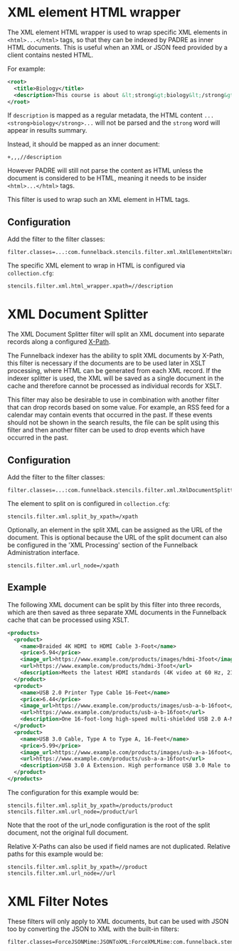 # XML element HTML wrapper

The XML element HTML wrapper is used to wrap specific XML elements in `<html>...</html>`
tags, so that they can be indexed by PADRE as inner HTML documents. This is useful
when an XML or JSON feed provided by a client contains nested HTML.

For example:

```xml
<root>
  <title>Biology</title>
  <description>This course is about &lt;strong&gt;biology&lt;/strong&gt; and other things</description>
</root>
```

If `description` is mapped as a regular metadata, the HTML content `...<strong>biology</strong>...`
will not be parsed and the `strong` word will appear in results summary.

Instead, it should be mapped as an inner document:

```
+,,,//description
```

However PADRE will still not parse the content as HTML unless the document is
considered to be HTML, meaning it needs to be insider `<html>...</html>` tags.

This filter is used to wrap such an XML element in HTML tags.

## Configuration

Add the filter to the filter classes:

```
filter.classes=...:com.funnelback.stencils.filter.xml.XmlElementHtmlWrapperFilter
```

The specific XML element to wrap in HTML is configured via `collection.cfg`:

```
stencils.filter.xml.html_wrapper.xpath=//description
```

# XML Document Splitter

The XML Document Splitter filter will split an XML document into separate records along a configured [X-Path](https://en.wikipedia.org/wiki/XPath).

The Funnelback indexer has the ability to split XML documents by X-Path, this filter is necessary if the documents are to be used later in XSLT processing, where HTML can be generated from each XML record. If the indexer splitter is used, the XML will be saved as a single document in the cache and therefore cannot be processed as individual records for XSLT.

This filter may also be desirable to use in combination with another filter that can drop records based on some value. For example, an RSS feed for a calendar may contain events that occurred in the past. If these events should not be shown in the search results, the file can be split using this filter and then another filter can be used to drop events which have occurred in the past.

## Configuration

Add the filter to the filter classes:

```
filter.classes=...:com.funnelback.stencils.filter.xml.XmlDocumentSplitter
```

The element to split on is configured in `collection.cfg`:
```
stencils.filter.xml.split_by_xpath=/xpath
```

Optionally, an element in the split XML can be assigned as the URL of the document. This is optional because the URL of the split document can also be configured in the 'XML Processing' section of the Funnelback Administration interface.

```
stencils.filter.xml.url_node=/xpath
```

## Example

The following XML document can be split by this filter into three records, which are then saved as three separate XML documents in the Funnelback cache that can be processed using XSLT.

```xml
<products>
  <product>
    <name>Braided 4K HDMI to HDMI Cable 3-Foot</name>
    <price>5.94</price>
    <image_url>https://www.example.com/products/images/hdmi-3foot</image_url>
    <url>https://www.example.com/products/hdmi-3foot</url>
    <description>Meets the latest HDMI standards (4K video at 60 Hz, 2160p, 48 bit/px color depth); supports bandwidth up to 18 Gbps; backwards compatible with earlier versions</description>
  </product>
  <product>
    <name>USB 2.0 Printer Type Cable 16-Feet</name>
    <price>6.44</price>
    <image_url>https://www.example.com/products/images/usb-a-b-16foot</image_url>
    <url>https://www.example.com/products/usb-a-b-16foot</url>
    <description>One 16-foot-long high-speed multi-shielded USB 2.0 A-Male to B-Male cable. Connects mice, keyboards, and speed-critical devices, such as external hard drives, printers, and cameras to your computer</description>
  </product>
  <product>
    <name>USB 3.0 Cable, Type A to Type A, 16-Feet</name>
    <price>5.99</price>
    <image_url>https://www.example.com/products/images/usb-a-a-16foot</image_url>
    <url>https://www.example.com/products/usb-a-a-16foot</url>
    <description>USB 3.0 A Extension. High performance USB 3.0 Male to Male cable connects USB host computers with USB 3.0 type A port to USB peripherals</description>
  </product>
</products>
```

The configuration for this example would be:

```
stencils.filter.xml.split_by_xpath=/products/product
stencils.filter.xml.url_node=/product/url
```

Note that the root of the url_node configuration is the root of the split document, not the original full document.

Relative X-Paths can also be used if field names are not duplicated. Relative paths for this example would be:
```
stencils.filter.xml.split_by_xpath=//product
stencils.filter.xml.url_node=//url
```

# XML Filter Notes

These filters will only apply to XML documents, but can be used with JSON too
by converting the JSON to XML with the built-in filters:

```
filter.classes=ForceJSONMime:JSONToXML:ForceXMLMime:com.funnelback.stencils.filter.xml.XmlElementHtmlWrapperFilter
```